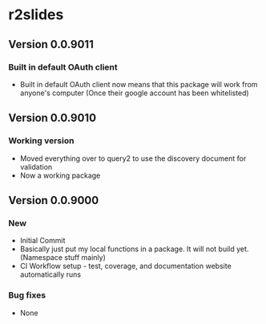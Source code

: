 # r2slides

## Version 0.0.9011
### Built in default OAuth client
* Built in default OAuth client now means that this package will work from anyone's computer (Once their google account has been whitelisted)


## Version 0.0.9010
### Working version
* Moved everything over to query2 to use the discovery document for validation
* Now a working package


## Version 0.0.9000
### New
* Initial Commit
* Basically just put my local functions in a package. It will not build yet. (Namespace stuff mainly)
* CI Workflow setup - test, coverage, and documentation website automatically runs

### Bug fixes
* None
